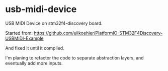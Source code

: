 # usb-midi-device
USB MIDI Device on stm32f4-discovery board.

Started from: https://github.com/ulikoehler/PlatformIO-STM32F4Discovery-USBMIDI-Example

And fixed it until it compiled.

I'm planing to refactor the code to separate abstraction layers, and eventually add more inputs.
